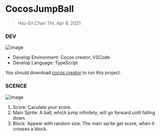 # CocosJumpBall

> Hsu-En.Chan  Thr, Apr 8, 2021
### DEV
![image](https://user-images.githubusercontent.com/32055893/113974424-7d3f6d80-9870-11eb-8523-d826c61d982e.png)
* Develop Environment: Cocos creator, VSCode
* Develop Language: TypeScript

You should download [cocos creator](https://www.cocos.com/en/creator/download) to run this project.

### SCENCE
![image](https://user-images.githubusercontent.com/32055893/113962537-7574ce80-985a-11eb-9804-ae2689cbbe0f.png)
1. Score: Caculate your score.
2. Main Sprite: A ball, which jump infinitely, will go forward until falling down.
3. Block: Appear with random size. The main sprite get score, when it crosses a block.
